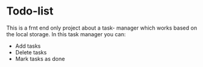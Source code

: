 # Todo-list


This is a frnt end only project about a task- manager
which works based on the local storage.
In this task manager you can:
- Add tasks
- Delete tasks
- Mark tasks as done
